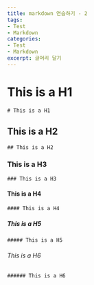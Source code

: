 ```yaml
---
title: markdown 연습하기 - 2
tags:
- Test
- Markdown
categories:
- Test
- Markdown
excerpt: 글머리 달기
---
```


# This is a H1
```
# This is a H1
```
## This is a H2
```
## This is a H2
```
### This is a H3
```
### This is a H3
```
#### This is a H4
```
#### This is a H4
```
##### This is a H5
```
##### This is a H5
```
###### This is a H6
```
###### This is a H6
```
